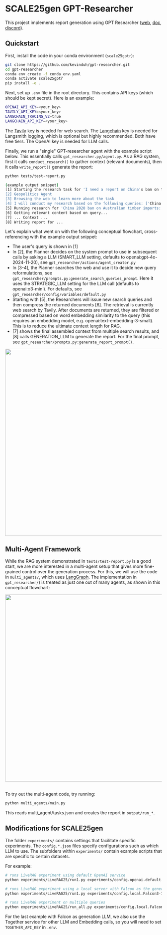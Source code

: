 # SCALE25gen GPT-Researcher

This project implements report generation using GPT Researcher ([web](https://gptr.dev), [doc](https://docs.gptr.dev), [discord](https://discord.gg/QgZXvJAccX)). 

## Quickstart 

First, install the code in your conda environment (`scale25gptr`):

```bash
git clone https://github.com/kevinduh/gpt-researcher.git
cd gpt-researcher
conda env create -f conda_env.yaml
conda activate scale25gptr
pip install -e .
```

Next, set up `.env` file in the root directory. This contains API keys (which should be kept secret). Here is an example:

```bash
OPENAI_API_KEY=<your_key>
TAVILY_API_KEY=<your_key>
LANGCHAIN_TRACING_V2=true
LANGCHAIN_API_KEY=<your_key>
```

The [Tavily](https://tavily.com) key is needed for web search. The [Langchain](https://www.langchain.com) key is needed for Langsmith logging, which is optional but highly recommended. Both have free tiers. The OpenAI key is needed for LLM calls.

Finally, we run a "single" GPT-researcher agent with the example script below. This essentially calls `gpt_researcher.py/agent.py`. As a RAG system, first it calls `conduct_research()` to gather context (relevant documents), then it calls `write_report()` generate the report:

```bash
python tests/test-report.py

(example output snippet) 
[1] Starting the research task for 'I need a report on China's ban on the import of lumber from Australia, which started in 2020.  I am particularly interested in the reasons for the ban, including both the stated reasons and any available speculation or information about unstated reasons for the ban'...
[2] Geopolitics Agent
[3] Browsing the web to learn more about the task
[4] I will conduct my research based on the following queries: ['China 2020 ban on Australian timber imports: report on official reasons (pests, quarantine issues) and underlying trade dispute factors', "Analysis of China's 2020 import ban on Australian lumber:...
[5] Running research for 'China 2020 ban on Australian timber imports: report on official reasons (pests, quarantine issues) and underlying trade dispute factors'...
[6] Getting relevant content based on query...
[7] ... Context ...
[8] Writing report for ...
```

Let's explain what went on with the following conceptual flowchart, cross-referencing with the example output snippet: 
* The user's query is shown in [1] 
* In [2], the Planner decides on the system prompt to use in subsequent calls by asking a LLM (SMART_LLM setting, defaults to openai:gpt-4o-2024-11-20), see `gpt_researcher/actions/agent_creator.py` 
* In [3-4], the Planner searches the web and use it to decide new query reformulations, see `gpt_researcher/prompts.py:generate_search_queries_prompt`. Here it uses the STRATEGIC_LLM setting for the LLM call (defaults to openai:o3-mini). For defaults, see `gpt_researcher/config/variables/default.py`
* Starting with [5], the Researchers will issue new search queries and then compress the returned documents [6]. The retrieval is currently web search by Tavily. After documents are returned, they are filtered or compressed based on word embedding similarity to the query (this requires an embedding model, e.g. openai:text-embedding-3-small). This is to reduce the ultimate context length for RAG.
* [7] shows the final assembled context from multiple search results, and [8] calls GENERATION_LLM to generate the report. For the final prompt, see `gpt_researcher/prompts.py:generate_report_prompt()`.

<div align="center">
<img align="center" height="600" src="https://github.com/assafelovic/gpt-researcher/assets/13554167/4ac896fd-63ab-4b77-9688-ff62aafcc527">
</div>

## Multi-Agent Framework

While the RAG system demonstrated in `tests/test-report.py` is a good start, we are more interested in a multi-agent setup that gives more fine-grained control over the generation process. For this, we will use the code in `multi_agents/`, which uses [LangGraph](https://academy.langchain.com/courses/intro-to-langgraph). The implementation in `gpt_researcher/`) is treated as just one out of many agents, as shown in this conceptual flowchart:

<div align="center">
<img align="center" height="600" src="https://github.com/user-attachments/assets/ef561295-05f4-40a8-a57d-8178be687b18">
</div>
<br clear="all"/>

To try out the multi-agent code, try running:

```bash
python multi_agents/main.py
```

This reads multi_agent/tasks.json and creates the report in `output/run_*`.


## Modifications for SCALE25gen 

The folder `experiments/` contains settings that facilitate specific experiments. 
The `config.*.json` files specify configurations such as which LLM to use. 
The subfolders within `experiments/` contain example scripts that are specific to certain datasets. 

For example: 

```bash
# runs LiveRAG experiment using default OpenAI service
python experiments/LiveRAG25/run1.py experiments/config.openai.default.json

# runs LiveRAG experiment using a local server with Falcon as the generation LLM
python experiments/LiveRAG25/run1.py experiments/config.local.Falcon3-10B-Instruct.json

# runs LiveRAG experiment on multiple queries
python experiments/LiveRAG25/run_all.py experiments/config.local.Falcon3-10B-Instruct.json output.json
```

For the last example with Falcon as generation LLM, we also use the Together service for other LLM and Embedding calls, so you will need to set `TOGETHER_API_KEY` in `.env`. 

